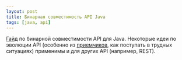 ```yaml
---
layout: post
title: Бинарная совместимость API Java
tags: [java, api]
---
```

[Гайд](https://github.com/eclipse-platform/eclipse.platform/blob/master/docs/Evolving-Java-based-APIs-2.md) по бинарной совместимости API для Java. Некоторые идеи по эволюции API (особенно из [приемчиков](https://github.com/eclipse-platform/eclipse.platform/blob/master/docs/Evolving-Java-based-APIs-3.md#Standard-Workarounds), как поступать в трудных ситуациях) применимы и для других API (например, REST).
